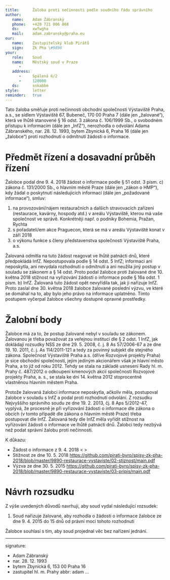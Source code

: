 ```yaml
---
title:      Žaloba proti nečinnosti podle soudního řádu správního
author:
   name:    Adam Zábranský
   phone:   +420 721 006 868
   ds:      xwfwgha
   mail:    adam.zabransky@praha.eu
our:
   name:    Zastupitelský klub Pirátů
   sign:    Zk Pha \#9890
your:
   role:    Soud
   name:    Městský soud v Praze
      -     
   address:
      -     Spálená 6/2
      -     120000
   ds:      snkabbm
style:      letter
reminder:   true
---
```



Tato žaloba směřuje proti nečinnosti obchodní společnosti Výstaviště Praha, a.s., se sídlem Výstaviště 67, Bubeneč, 170 00 Praha 7 (dále jen „žalované“), která ve lhůtě stanovené § 16 odst. 3 zákona č. 106/1999 Sb., o svobodném přístupu k informacím (dále jen „InfZ“), nerozhodla o odvolání Adama Zábranského, nar. 28. 12. 1993, bytem Zbynická 6, Praha 16 (dále jen „žalobce“) proti rozhodnutí o odmítnutí žádosti o informace.

# Předmět řízení a dosavadní průběh řízení

Žalobce podal dne 9. 4. 2018 žádost o informace podle § 51 odst. 3 písm. c) zákona č. 131/2000 Sb., o hlavním městě Praze (dále jen „zákon o HMP“), kdy žádal o poskytnutí následujících informací (dále jen „požadované informace“), smluv:

1. na provozování/nájem restauračních a dalších stravovacích zařízení (restaurace, kavárny, hospody atd.) v areálu Výstaviště, kterou má vaše společnost ve správě. Konkrétněji např. o podniky Bohemia, Pražan, Rychta
2. s pořadateli/em akce Praguecon, která se má v areálu Výstaviště konat v září 2018
3. o výkonu funkce s členy představenstva společnosti Výstaviště Praha, a.s.

Žalovaná odmítla na tuto žádost reagovat ve lhůtě patnácti dnů, které předpokládá InfZ. Nepostupovala podle § 14 odst. 5 InfZ; informaci ani neposkytla, ani nevydala rozhodnutí o odmítnutí a ani neužila jiný postup v souladu se zákonem a § 14 odst. Proto podal žalobce proti žalované dne 10. května 2018 stížnost na vyřizování žádosti o informace podle § 16a odst. 1 písm. b) InfZ. Žalovaná tuto žádost opět nevyřídila tak, jak ji nařizuje InfZ. Proto zaslal dne 30. května 2018 žalobce žalované poslední výzvu, ve které se domáhal na to, aby bylo jeho právo na informace uplatněno. Tímto postupem vyčerpal žalobce všechny dostupné opravné prostředky. 

# Žalobní body

Žalobce má za to, že postup žalované nebyl v souladu se zákonem. Žalovanou je třeba považovat za veřejnou instituci dle § 2 odst. 1 InfZ, jak dokládají rozsudky NSS ze dne 29. 5. 2008, č. j. 8 As 57/2006-67 a ze dne 19. 10. 2011, č. j. As 114/2011-121 a tedy za povinný subjekt dle stejného zákona. Společnost Výstaviště Praha a.s. (dříve Rozvojové projekty Praha) je sice obchodní společností, jejím jediným akcionářem však je hlavní město Praha, a to již od roku 2012. Tehdy se stala na základě usnesení Rady hl. m. Prahy č. 487/2012 o odkoupení kmenových akcií společnosti Rozvojové projekty Praha, a. s., se stala ke dni 14. května 2012 stoprocentně vlastněnou hlavním městem Praha. 

Protože žalovaná žalobci informace neposkytla, ačkoliv měla, postupoval žalobce v souladu s InfZ a podal proti rozhodnutí odvolání. Z rozsudku Nejvyššího správního soudu ze dne 19. 2. 2013, čj. 8 Aps 5/2012-47, vyplývá, že procesně je při vyřizování žádosti o informace dle zákona o obcích (v tomto případě dle zákona o hlavním městě Praze) třeba postupovat dle InfZ. Žalovaná tedy dle InfZ měla vyřídit stížnost na vyřizování žádosti o informace ve lhůtě patnácti dnů. Žalobci tedy nezbývá než podat správní žalobu proti nečinnosti.

K důkazu:

- Žádost o informace z 9. 4. 2018 < >
- Stížnost ze dne 10. 5. 2018 <https://github.com/pirati-byro/spisy-zk-pha-2018/blob/master/9890-restaurace-vystaviste/02-stiznost/main.pdf>
- Výzva ze dne 30. 5. 2015 <https://github.com/pirati-byro/spisy-zk-pha-2018/blob/master/9890-restaurace-vystaviste/03-pripis/main.pdf>


# Návrh rozsudku

Z výše uvedených důvodů navrhuji, aby soud vydal následující rozsudek:

1. Soud nařizuje žalované, aby rozhodla o žádosti o informace žalobce ze dne 9. 4. 2015 do 15 dnů od právní moci tohoto rozhodnutí

Žalobce souhlasí s tím, aby soud projednal věc bez nařízení jednání. 


---
signature: 
  - Adam Zábranský
  - nar. 28. 12. 1993
  - bytem Zbynická 6, 153 00 Praha 16
  - zastupitel hl. m. Prahy
abbr:       adam
...
